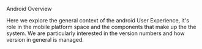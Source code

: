 Android Overview

Here we explore the general context of the android User Experience, it's role in the mobile platform space and the components that make up the the system. We are particularly interested in the version numbers and how version in general is managed.
